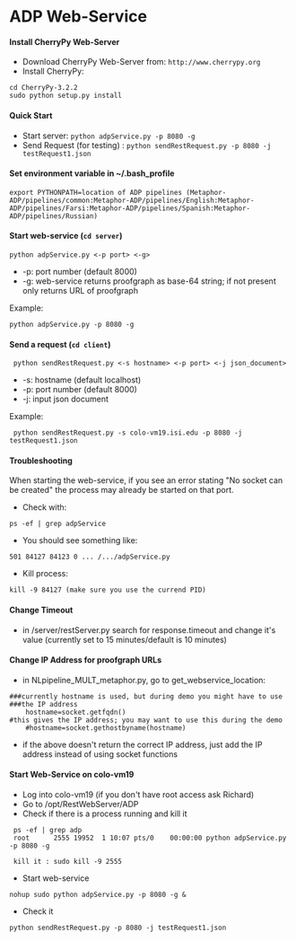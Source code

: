 ADP Web-Service
===============

#### Install CherryPy Web-Server

* Download CherryPy Web-Server from: `http://www.cherrypy.org`
* Install CherryPy:

```
cd CherryPy-3.2.2
sudo python setup.py install
```

#### Quick Start

* Start server: `python adpService.py -p 8080 -g`
* Send Request (for testing) : `python sendRestRequest.py -p 8080 -j testRequest1.json`

#### Set environment variable in ~/.bash_profile
```
export PYTHONPATH=location of ADP pipelines (Metaphor-ADP/pipelines/common:Metaphor-ADP/pipelines/English:Metaphor-ADP/pipelines/Farsi:Metaphor-ADP/pipelines/Spanish:Metaphor-ADP/pipelines/Russian)
```

#### Start web-service (`cd server`)

```
python adpService.py <-p port> <-g> 
```
* -p: port number (default 8000)
* -g: web-service returns proofgraph as base-64 string; if not present only returns URL of proofgraph

Example:
```
python adpService.py -p 8080 -g 
```

#### Send a request (`cd client`)

```
 python sendRestRequest.py <-s hostname> <-p port> <-j json_document>
```
* -s: hostname (default localhost)
* -p: port number (default 8000)
* -j: input json document
 
Example:

```
 python sendRestRequest.py -s colo-vm19.isi.edu -p 8080 -j testRequest1.json
```

#### Troubleshooting

When starting the web-service, if you see an error stating "No socket
can be created" the process may already be started on that port.

* Check with:
```
ps -ef | grep adpService
```
* You should see something like:
```
501 84127 84123 0 ... /.../adpService.py
```
* Kill process:
```
kill -9 84127 (make sure you use the currend PID)
```

#### Change Timeout

* in /server/restServer.py search for response.timeout and change it's value
(currently set to 15 minutes/default is 10 minutes)

#### Change IP Address for proofgraph URLs

* in NLpipeline_MULT_metaphor.py, go to get_webservice_location:
```
###currently hostname is used, but during demo you might have to use
###the IP address
	hostname=socket.getfqdn()
#this gives the IP address; you may want to use this during the demo
	#hostname=socket.gethostbyname(hostname)
```

* if the above doesn't return the correct IP address, just add the IP
address instead of using socket functions

#### Start Web-Service on colo-vm19

* Log into colo-vm19 (if you don't have root access ask Richard)
* Go to /opt/RestWebServer/ADP
* Check if there is a process running and kill it
```
 ps -ef | grep adp
 root      2555 19952  1 10:07 pts/0    00:00:00 python adpService.py -p 8080 -g

 kill it : sudo kill -9 2555
```

* Start web-service
```
nohup sudo python adpService.py -p 8080 -g &
```
* Check it
```
python sendRestRequest.py -p 8080 -j testRequest1.json
```
